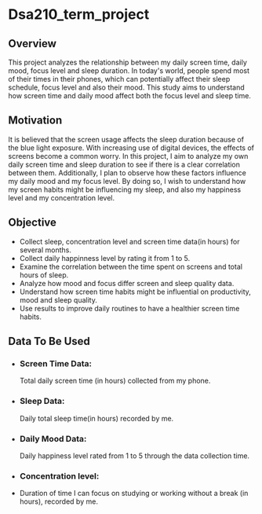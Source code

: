 # Dsa210_term_project
## Overview 
This project analyzes the relationship between my daily screen time, daily mood, focus level and sleep duration. In today's world, people spend most of their times in their phones, which can potentially affect their sleep schedule, focus level and also their mood. This study aims to understand how screen time and daily mood affect both the focus level and sleep time. 
## Motivation
It is believed that the screen usage affects the sleep duration because of the blue light exposure. With increasing use of digital devices, the effects of screens become a common worry.  In this project, I aim to analyze my own daily screen time and sleep duration to see if there is a clear correlation between them. Additionally, I plan to observe how these factors influence my daily mood and my focus level. By doing so, I wish to understand how my screen habits might be influencing my sleep, and also my happiness level and my concentration level. 
## Objective
- Collect sleep, concentration level and screen time data(in hours) for several months.
- Collect daily happinness level by rating it from 1 to 5.  
- Examine the correlation between the time spent on screens and total hours of sleep.
- Analyze how mood and focus differ screen and sleep quality data.
- Understand how screen time habits might be influential on productivity, mood and sleep quality.
- Use results to improve daily routines to have a healthier screen time habits.
## Data To Be Used
- ### Screen Time Data:
  Total daily screen time (in hours) collected from my phone.
- ### Sleep Data:
  Daily total sleep time(in hours) recorded by me.
- ### Daily Mood Data:
  Daily happiness level rated from 1 to 5 through the data collection time.
- ### Concentration level:
- Duration of time I can focus on studying or working without a break (in hours), recorded by me.
  

